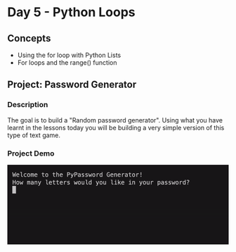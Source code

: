 # Day 5 - Python Loops

## Concepts
- Using the for loop with Python Lists
- For loops and the range() function

## Project: Password Generator

### Description

The goal is to build a "Random password generator". Using what you have learnt in the lessons today you will be building a very simple version of this type of text game.

### Project Demo

![demo](https://github.com/shaunmane/100-days-of-code-python/blob/main/day_05/demo.gif)

